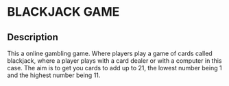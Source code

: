 # BLACKJACK GAME

## Description

This a online gambling game. Where players play a game of cards called blackjack, where a player plays with a card dealer or with a computer in this case. The aim is to get you cards to add up to 21, the lowest number being 1 and the highest number being 11. 

